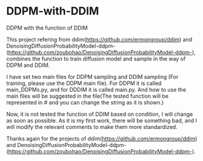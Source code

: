 # DDPM-with-DDIM
DDPM with the function of DDIM

This project refering from ddim(https://github.com/ermongroup/ddim) and DenoisingDiffusionProbabilityModel-ddpm-
(https://github.com/zoubohao/DenoisingDiffusionProbabilityModel-ddpm-), combines the function to train diffusion 
model and sample in the way of DDPM and DDIM.

I have set two main files for DDPM sampling and DDIM sampling (For training, please use the DDPM main file). For
DDPM it is called main_DDPMs.py, and for DDDIM it is called main.py. And how to use the main files will be suggested 
in the file(The tested function will be represented in # and you can change the string as it is shown.)

Now, it is not tested the function of DDIM based on condition, I will change as soon as possible. As it is my first
work, there will be something bad, and I will modify the relevant comments to make them more standardized.

Thanks again for the projects of ddim(https://github.com/ermongroup/ddim) and DenoisingDiffusionProbabilityModel-ddpm-
(https://github.com/zoubohao/DenoisingDiffusionProbabilityModel-ddpm-).
